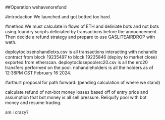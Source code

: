 ##Operation wehavenorefund

#introduction
We launched and got botted too hard.

#method
We must calculate in flows of ETH and deliniate bots and not bots using foundry scripts deliniated by transactions before the announcement. Then decide a refund strategy and prepare to use GASLITEAIRDROP with weth.

deploytoclosenohandletxs.csv is all transactions interacting with nohandle contract from block 19235497 to block 19235846 (deploy to market close) exported from etherscan. deploytoclosepoolerc20.csv is all the erc20 transfers performed on the pool. nohandleholders is all the holders as of 12:36PM CST February 16 2024.

#arthurt proposal for path forward: (pending calculation of where we stand)

calculate refund of not-bot money losses based off of entry price and assumption that bot money is all sell pressure. Reliquify pool with bot money and resume trading. 

am i crazy?